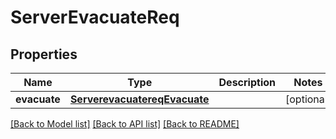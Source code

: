 # ServerEvacuateReq

## Properties
Name | Type | Description | Notes
------------ | ------------- | ------------- | -------------
**evacuate** | [**ServerevacuatereqEvacuate**](ServerevacuatereqEvacuate.md) |  | [optional] 

[[Back to Model list]](../README.md#documentation-for-models) [[Back to API list]](../README.md#documentation-for-api-endpoints) [[Back to README]](../README.md)


